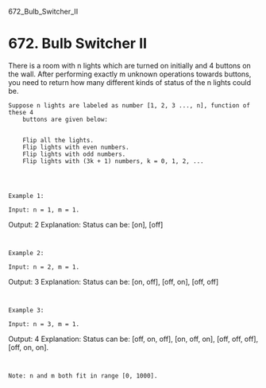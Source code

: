 672_Bulb_Switcher_II
# 672. Bulb Switcher II

There is a room with n lights which are turned on initially and 4 buttons on the
        wall. After performing exactly m unknown operations towards buttons, you need
        to return how many different kinds of status of the n lights could be.

    Suppose n lights are labeled as number [1, 2, 3 ..., n], function of these 4
        buttons are given below:

    
        Flip all the lights.
        Flip lights with even numbers.
        Flip lights with odd numbers.
        Flip lights with (3k + 1) numbers, k = 0, 1, 2, ...
    

     

    Example 1:

    Input: n = 1, m = 1.
Output: 2
Explanation: Status can be: [on], [off]

     

    Example 2:

    Input: n = 2, m = 1.
Output: 3
Explanation: Status can be: [on, off], [off, on], [off, off]

     

    Example 3:

    Input: n = 3, m = 1.
Output: 4
Explanation: Status can be: [off, on, off], [on, off, on], [off, off, off], [off, on, on].

     

    Note: n and m both fit in range [0, 1000].